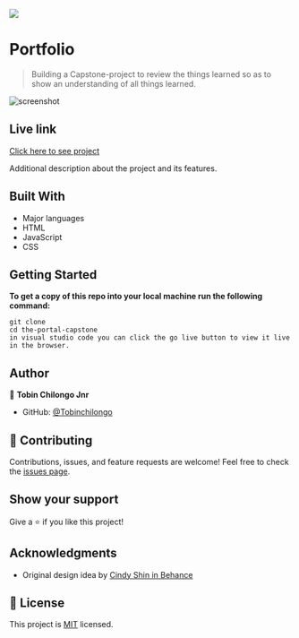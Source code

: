 ![](https://img.shields.io/badge/Microverse-blueviolet)

# Portfolio

> Building a Capstone-project to review the things learned so as to show an understanding of all things learned.



![screenshot]()

## Live link
[Click here to see project]()

Additional description about the project and its features.

## Built With

- Major languages
- HTML
- JavaScript
- CSS


## Getting Started

**To get a copy of this repo into your local machine run the following command:**
```
git clone  
cd the-portal-capstone
in visual studio code you can click the go live button to view it live in the browser.
```

## Author

👤 **Tobin Chilongo Jnr**

- GitHub: [@Tobinchilongo]()



## 🤝 Contributing

Contributions, issues, and feature requests are welcome!
Feel free to check the [issues page](../../issues/).

## Show your support

Give a ⭐️ if you like this project!

## Acknowledgments
- Original design idea by
[Cindy Shin in Behance](https://www.behance.net/adagio07)

## 📝 License

This project is [MIT](./MIT.md) licensed.
